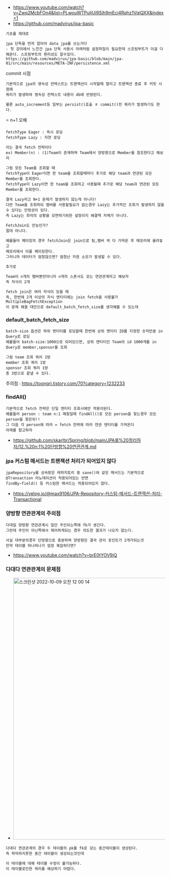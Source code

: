 - https://www.youtube.com/watch?v=Zwq2McbFOn4&list=PLwouWTPuIjUi9Sih9mEci4Rqhz1VqiQXX&index=1
- https://github.com/madvirus/jpa-basic

```
기초를 제대로

jpa 단독을 먼저 알아야 data jpa를 쓰는거다
- 첫 강의에서 느낀건 jpa 단독 사용시 아래처럼 설정파일이 필요한데 스프링부트가 이걸 다 해준다. 스프링부트의 편리성도 알수있다.
https://github.com/madvirus/jpa-basic/blob/main/jpa-01/src/main/resources/META-INF/persistence.xml
```
commit 시점
```
기본적으로 jpa의 영속성 컨텍스트는 트랜잭션이 시작할때 열리고 트랜잭션 종료 후 커밋 시점에 
쿼리가 발생하여 영속성 컨텍스트 내용이 db에 반영된다.

물론 auto_increment등 일부는 persist()호출 ㅎ commit()전 쿼리가 발생하기도 한다.
```

⭐️ n+1 오해
```
fetchType Eager : 즉시 로딩
fetchType Lazy : 지연 로딩

이는 결국 fetch 전략이다
ex) Member(n) : (1)Team이 존재하며 Team에서 양방향으로 Member를 참조한다고 해보자

그럼 모든 Team을 조회할 때 
fetchType이 Eager이면 한 team을 조회할때마다 추가로 해당 team과 연관된 모든 Member를 조회한다.
fetchType이 Lazy이면 한 team을 조회하고 사용될때 추가로 해당 team과 연관된 모든 Member를 조회한다.

결국 Lazy라고 N+1 문제가 발생하지 않는게 아니다! 
다만 Team을 조회하되 멤버를 사용할필요가 없는경우 Lazy는 추가적인 조회가 발생하지 않을 수 있다는 안정성이 있다.
즉 Lazy는 최악의 상황을 모면하기위한 설정이지 해결책 자체가 아니다.

FetchJoin도 만능인가?
절대 아니다.

예를들어 페이징의 경우 fetchJoin은 join으로 팀,멤버 싹 다 가져온 후 메모리에 올려놓고 
메모리에서 이를 페이징한다.
그러니까 데이터가 엄청많으면? 엄청난 자원 소모가 발생할 수 있다.

```
```
추가로 

Team이 n개의 멤버뿐만아니라 n개의 스폰서도 갖는 연관관계라고 해보자
즉 자식이 2개

fetch join은 여러 자식이 있을 때 
즉, 한번에 2개 이상의 자식 엔티티에는 join fetch을 사용불가 MultipleBagFetchException
이 문제 해결 대안으로 default_batch_fetch_size를 생각해볼 수 있는데
```

### default_batch_fetch_size
```
batch-size 옵션은 하위 엔티티를 로딩할때 한번에 상위 엔티티 ID를 지정한 숫자만큼 in Query로 로딩 
예를들어 batch-size:1000으로 되어있으면, 상위 엔티티인 Team의 id 1000개를 in Query로 member,sponsor를 조회

그럼 team 조회 쿼리 1방
member 조회 쿼리 1방
sponsor 조회 쿼리 1방
총 3방으로 끝낼 수 있다.
```
주의점 : https://toongri.tistory.com/70?category=1232233

### findAll()
```
기본적으로 fetch 전략은 단일 엔티티 조회시에만 적용이된다.
예를들어 person : team n:1 매핑일때 findAll()로 모든 person을 찾는경우 모든 person을 찾은뒤!!
그 다음 각 person에 따라 = fetch 전략에 따라 연관 엔티티를 가져온다
아래를 참고하자
```
- https://github.com/skarltjr/Spring/blob/main/JPA를%20정리하자/12.%20n:1%20단방향%20연관관계.md

### jpa 커스텀 매서드는 트랜잭션 처리가 되어있지 않다
```
jpaRepository를 상속받은 레퍼지토리 중 save()와 같은 매서드는 기본적으로 @Transaction 어노테이션이 적용되어있는 반면
findBy~field() 등 커스텀한 매서드는 적용되어있지 않다.
```
- https://velog.io/@max9106/JPA-Repository-커스텀-메서드-트랜잭션-처리-Transactional

### 양방향 연관관계의 주의점
```
다대일 양방향 연관관계시 일단 주인되는쪽에 fk가 생긴다.
그런데 주인이 아닌쪽에서 제어하게되는 경우 의도한 결과가 나오지 않는다.

사실 대부분의경우 단방향으로 충분하며 양방향은 결국 관리 포인트가 2개가되는것
만약 테이블 하나하나가 엄청 복잡하다면? 
```
- https://www.youtube.com/watch?v=brE0tYOV9jQ

### 다대다 연관관계의 문제점
- <img width="825" alt="스크린샷 2022-10-09 오전 12 00 14" src="https://user-images.githubusercontent.com/62214428/194713881-86b0a538-d2e9-464d-8b9e-126196a2044b.png">
```
다대다 연관관계의 경우 두 테이블의 pk를 fk로 갖는 중간테이블이 생성된다.
즉 파악하지못한 중간 테이블이 생성되는것인데

이 테이블에 대해 테이블 수정이 불가능하다. 
이 테이블로인한 쿼리를 예상하기 어렵다.
```
